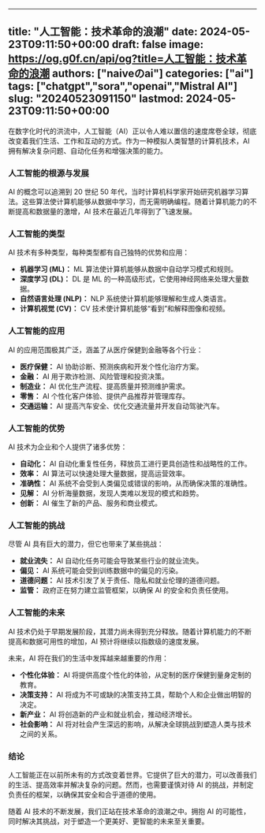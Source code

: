 
---
title: "人工智能：技术革命的浪潮"
date: 2024-05-23T09:11:50+00:00
draft: false
image: https://og.g0f.cn/api/og?title=人工智能：技术革命的浪潮
authors: ["naiveのai"]
categories: ["ai"]
tags: ["chatgpt","sora","openai","Mistral AI"]
slug: "20240523091150"
lastmod: 2024-05-23T09:11:50+00:00
---
在数字化时代的洪流中，人工智能（AI）正以令人难以置信的速度席卷全球，彻底改变着我们生活、工作和互动的方式。作为一种模拟人类智慧的计算机技术，AI 拥有解决复杂问题、自动化任务和增强决策的能力。

### 人工智能的根源与发展

AI 的概念可以追溯到 20 世纪 50 年代，当时计算机科学家开始研究机器学习算法。这些算法使计算机能够从数据中学习，而无需明确编程。随着计算机能力的不断提高和数据量的激增，AI 技术在最近几年得到了飞速发展。

### 人工智能的类型

AI 技术有多种类型，每种类型都有自己独特的优势和应用：

- **机器学习 (ML)：** ML 算法使计算机能够从数据中自动学习模式和规则。
- **深度学习 (DL)：** DL 是 ML 的一种高级形式，它使用神经网络来处理大量数据。
- **自然语言处理 (NLP)：** NLP 系统使计算机能够理解和生成人类语言。
- **计算机视觉 (CV)：** CV 技术使计算机能够“看到”和解释图像和视频。

### 人工智能的应用

AI 的应用范围极其广泛，涵盖了从医疗保健到金融等各个行业：

- **医疗保健：** AI 协助诊断、预测疾病和开发个性化治疗方案。
- **金融：** AI 用于欺诈检测、风险管理和投资决策。
- **制造业：** AI 优化生产流程、提高质量并预测维护需求。
- **零售：** AI 个性化客户体验、提供产品推荐并管理库存。
- **交通运输：** AI 提高汽车安全、优化交通流量并开发自动驾驶汽车。

### 人工智能的优势

AI 技术为企业和个人提供了诸多优势：

- **自动化：** AI 自动化重复性任务，释放员工进行更具创造性和战略性的工作。
- **效率：** AI 算法可以快速处理大量数据，提高运营效率。
- **准确性：** AI 系统不会受到人类偏见或错误的影响，从而确保决策的准确性。
- **见解：** AI 分析海量数据，发现人类难以发现的模式和趋势。
- **创新：** AI 催生了新的产品、服务和商业模式。

### 人工智能的挑战

尽管 AI 具有巨大的潜力，但它也带来了某些挑战：

- **就业流失：** AI 自动化任务可能会导致某些行业的就业流失。
- **偏见：** AI 系统可能会受到训练数据中的偏见的污染。
- **道德问题：** AI 技术引发了关于责任、隐私和就业伦理的道德问题。
- **监管：** 政府正在努力建立监管框架，以确保 AI 的安全和负责任使用。

### 人工智能的未来

AI 技术仍处于早期发展阶段，其潜力尚未得到充分释放。随着计算机能力的不断提高和数据可用性的增加，AI 预计将继续以指数级的速度发展。

未来，AI 将在我们的生活中发挥越来越重要的作用：

- **个性化体验：** AI 将提供高度个性化的体验，从定制的医疗保健到量身定制的教育。
- **决策支持：** AI 将成为不可或缺的决策支持工具，帮助个人和企业做出明智的决定。
- **新产业：** AI 将创造新的产业和就业机会，推动经济增长。
- **社会影响：** AI 将对社会产生深远的影响，从解决全球挑战到塑造人类与技术之间的关系。

### 结论

人工智能正在以前所未有的方式改变着世界。它提供了巨大的潜力，可以改善我们的生活、提高效率并解决复杂的问题。然而，也需要谨慎对待 AI 的挑战，并制定负责任的框架，以确保其安全和合乎道德的使用。

随着 AI 技术的不断发展，我们正站在技术革命的浪潮之中。拥抱 AI 的可能性，同时解决其挑战，对于塑造一个更美好、更智能的未来至关重要。